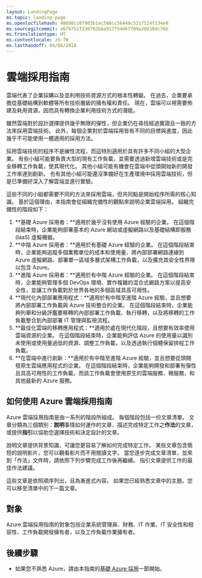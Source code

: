 ```yaml
---
layout: LandingPage
ms.topic: landing-page
ms.openlocfilehash: 48600cc07983b1ec588cc56448c521f524f134e0
ms.sourcegitcommit: e67b751f230792bba917754d67789a20810dc76b
ms.translationtype: HT
ms.contentlocale: zh-TW
ms.lasthandoff: 04/06/2018
---
```

# <a name="cloud-adoption-guide"></a>雲端採用指南

雲端代表了企業採購以及並利用技術資源方式的根本性轉變。 在過去，企業要承擔從基礎結構到軟體等所有技術層級的擁有權和責任。 現在，雲端可以視需要佈建及耗用資源，因而具有轉換企業利用技術方式的潛能。

雖然雲端對於設計選擇提供幾乎無限的彈性，但企業仍在尋找經過實證且一致的方法來採用雲端技術。 此外，每個企業對於雲端採用皆有不同的目標與進度，因此幾乎不可能使用一體適用的採用方法。

採用雲端技術的程序不是線性流程，而這特別適用於具有許多不同小組的大型企業。 有些小組可能要負責大型的現有工作負載，並需要透過新增雲端技術或是完全移轉工作負載，使其現代化。 其他小組可能有機會在雲端中從頭開始新的開發工作來達到創新。 也有其他小組可能還沒準備好在生產環境中採用雲端技術，但是已準備好深入了解雲端並進行實驗。

這些不同的小組都需要不同的方法來採用雲端，但共同點是開始程序所需的核心知識。 基於這個理由，本指南會從組織完備性的觀點來說明企業雲端採用。 組織完備性的階段如下：

1. **基礎 Azure 採用者：**適用於幾乎沒有使用 Azure 經驗的企業。 在這個階段結束時，企業能夠部署基本的 Azure 網站或虛擬網路以及基礎結構即服務 (IaaS) 虛擬機器。  
2. **中階 Azure 採用者：**適用於有基礎 Azure 經驗的企業。 在這個階段結束時，企業能夠追蹤多個業務單位的成本和使用量、將內部部署網路連線到 Azure 虛擬網路、部署單一區域多層式架構工作負載，以及擴充其安全性界限以包含 Azure。
3. **進階 Azure 採用者：**適用於有中階 Azure 經驗的企業。 在這個階段結束時，企業能夠管理多個 DevOps 環境、實作複雜的混合式網路方案以提高安全性，並讓工作負載對於世界各地的多個區域具高可用性。 
4. **現代化內部部署應用程式：**適用於有中階至進階 Azure 經驗，並且想要將內部部署工作負載與 Azure 技術整合的企業。 在這個階段結束時，企業能夠列舉和分級評鑑要移轉的內部部署工作負載、執行移轉，以及將移轉的工作負載整合到內部部署 IT 管理與監視流程。
5. **最佳化雲端的移轉應用程式：**適用於處在現代化階段，且想要有效率使用雲端資源的企業。 在這個階段結束時，企業能夠評估 Azure 的使用量以識別未使用或使用量過低的資源、調整工作負載，以及透過執行個體保留排程工作負載。
6. **在雲端中進行創新：**適用於有中階至進階 Azure 經驗，並且想要從頭開發原生雲端應用程式的企業。 在這個階段結束時，企業能夠開發和部署有彈性且具高可用性的工作負載，而該工作負載會使用原生的雲端服務、微服務，和其他最新的 Azure 服務。

## <a name="how-to-use-the-azure-cloud-adoption-guide"></a>如何使用 Azure 雲端採用指南

Azure 雲端採用指南是由一系列的階段所組成。 每個階段包括一份文章清單。 文章分類為三個類別：**說明**事情如何運作的文章、描述完成特定工作之**作法**的文章，或提供**指引**以協助您選擇技術和決定設計的文章。 

說明文章提供背景知識，可讓您更容易了解如何完成特定工作。 某些文章包含簡短的說明影片，您可以觀看影片而不用閱讀文字。 當您逐步完成文章清單，並來到「作法」文件時，請依照下列步驟完成工作後再繼續。 指引文章提供工作的最佳作法建議。 

這些文章是依照順序列出，且為漸進式內容。 如果您已經熟悉文章中的主題，您可以移至清單中的下一篇文章。 

## <a name="audience"></a>對象

Azure 雲端採用指南的對象包括企業系統管理員、財務、IT 作業、IT 安全性和相容性、工作負載開發擁有者，以及工作負載作業擁有者。

## <a name="next-steps"></a>後續步驟

* 如果您不熟悉 Azure，請由本指南的[基礎 Azure 採用](adoption-intro/overview.md)一節開始。
